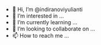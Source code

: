 - 👋 Hi, I’m @indiranoviyulianti
- 👀 I’m interested in ...
- 🌱 I’m currently learning ...
- 💞️ I’m looking to collaborate on ...
- 📫 How to reach me ...

<!---
indiranoviyulianti/indiranoviyulianti is a ✨ special ✨ repository because its `README.md` (this file) appears on your GitHub profile.
You can click the Preview link to take a look at your changes.
--->
